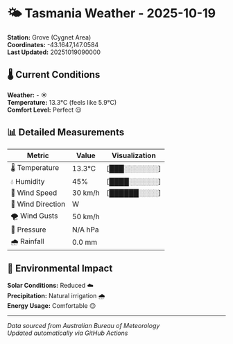 # 🌤️ Tasmania Weather - 2025-10-19

**Station:** Grove (Cygnet Area)  
**Coordinates:** -43.1647,147.0584  
**Last Updated:** 20251019090000

## 🌡️ Current Conditions

**Weather:** - ☀️  
**Temperature:** 13.3°C (feels like 5.9°C)  
**Comfort Level:** Perfect 😌

## 📊 Detailed Measurements

| Metric | Value | Visualization |
|--------|-------|---------------|
| 🌡️ Temperature | 13.3°C | [███░░░░░░░] |
| 💧 Humidity | 45% | [████░░░░░░] |
| 💨 Wind Speed | 30 km/h | [██████░░░░] |
| 🧭 Wind Direction | W | |
| 🌪️ Wind Gusts | 50 km/h | |
| 🔽 Pressure | N/A hPa | |
| 🌧️ Rainfall | 0.0 mm | |

## 🌱 Environmental Impact

**Solar Conditions:** Reduced ☁️  
**Precipitation:** Natural irrigation 🌧️  
**Energy Usage:** Comfortable 😌

---
*Data sourced from Australian Bureau of Meteorology*  
*Updated automatically via GitHub Actions*
